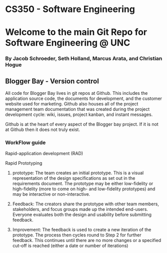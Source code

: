 # CS350 - Software Engineering
# Welcome to the main Git Repo for Software Engineering @ UNC
### By Jacob Schroeder, Seth Holland, Marcus Arata, and Christian Hogue

## Blogger Bay - Version control

All code for Blogger Bay lives in git repos at Github. This includes the application 
source code, the documents for development, and the customer website used for marketing.
Github also houses all of the project management team documentation that was created during
the project development cycle: wiki, issues, project kanban, and instant messages.

Github is at the heart of every aspect of the Blogger bay project.  If it is not at Github
then it does not truly exist.


### WorkFlow guide

Rapid-application development (RAD)

Rapid Prototyping

1. prototype: The team creates an initial prototype. This is a visual representation of the design specifications as set out in the requirements document. The prototype may be either low-fidelity or high-fidelity (more to come on high- and low-fidelity prototypes) and may be interactive or non-interactive.

2. Feedback: The creators share the prototype with other team members, stakeholders, and focus groups made up the intended end-users. Everyone evaluates both the design and usability before submitting feedback.

3. Improvement: The feedback is used to create a new iteration of the prototype. The process then cycles round to Step 2 for further feedback. This continues until there are no more changes or a specified cut-off is reached (either a date or number of iterations)
